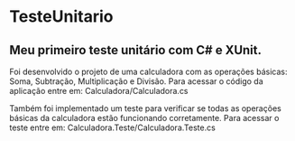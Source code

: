 # TesteUnitario
## Meu primeiro teste unitário com C# e XUnit.

Foi desenvolvido o projeto de uma calculadora com as operações básicas: Soma, Subtração, Multiplicação e Divisão.
Para acessar o código da aplicação entre em: Calculadora/Calculadora.cs

Também foi implementado um teste para verificar se todas as operações básicas da calculadora estão funcionando corretamente.
Para acessar o teste entre em: Calculadora.Teste/Calculadora.Teste.cs
